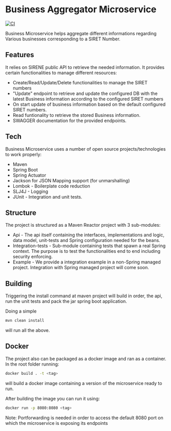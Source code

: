 # Business Aggregator Microservice

[![CI](https://github.com/AlexVinogradov/rss-aggregator/actions/workflows/main.yml/badge.svg?branch=master)](https://github.com/AlexVinogradov/rss-aggregator/actions/workflows/main.yml)

Business Microservice helps aggregate different informations regarding Various businesses corresponding to a SIRET Number.


## Features
It relies on SIRENE public API to retrieve the needed information. It provides certain functionalities to manage different resources:
- Create/Read/Update/Delete functionalities to manage the SIRET numbers
- "Update" endpoint to retrieve and  update the configured DB with the latest Business information according to the configured SIRET numbers
- On start update of business information based on the default configured SIRET numbers.
- Read funtionality to retrieve the stored Business information.
- SWAGGER documentation for the provided endpoints.


## Tech

Business Microservice uses a number of open source projects/technologies to work properly:

- Maven
- Spring Boot
- Spring Actuator
- Jackson for JSON Mapping support (for unmarshalling)
- Lombok - Boilerplate code reduction
- SLJ4J - Logging
- JUnit - Integration and unit tests.

## Structure

The project is structured as a Maven Reactor project with 3 sub-modules:

- Api - The api itself containing the interfaces, implementations and logic, data model, unit-tests and Spring configuration needed for the beans.
- Integration-tests - Sub-module containing tests that spawn a real Spring context. The purpose is to test the functionalities end to end including security enforcing.
- Example - We provide a integration example in a non-Spring managed project. Integration with Spring managed project will come soon.

## Building

Triggering the install command at maven project will build in order, the api, run the unit tests and pack the jar spring boot application.

Doing a simple
```sh
mvn clean install
```

will run all the above.


## Docker

The project also can be packaged as a docker image and ran as a container.
In the root folder running: 
```sh
docker build . -t <tag>
```
will build a docker image containing a version of the microservice ready to run.

After building the image you can run it using:
```sh
docker run -p 8080:8080 <tag>
```
Note: Portforwarding is needed in order to access the default 8080 port on which the microservice is exposing its endpoints


[api]: <https://github.com/AlexVinogradov/rss-aggregator/blob/master/api/Readme.MD>
[int-tests]: <https://github.com/AlexVinogradov/rss-aggregator/blob/master/integration-tests/Readme.MD>
[example]: <https://github.com/AlexVinogradov/rss-aggregator/blob/master/example-app/Readme.MD>